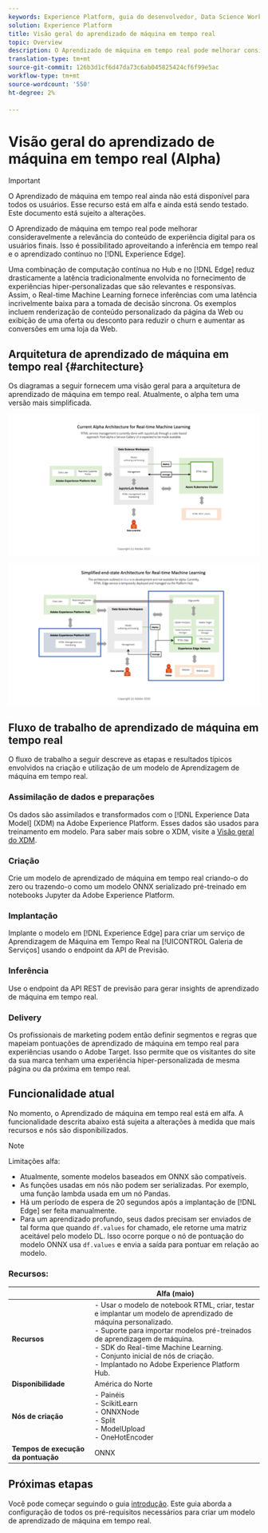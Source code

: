 ```yaml
---
keywords: Experience Platform, guia do desenvolvedor, Data Science Workspace, tópicos populares, aprendizado de máquina em tempo real;
solution: Experience Platform
title: Visão geral do aprendizado de máquina em tempo real
topic: Overview
description: O Aprendizado de máquina em tempo real pode melhorar consideravelmente a relevância do conteúdo de experiência digital para os usuários finais. Isso é possibilitado aproveitando a inferência em tempo real e o aprendizado contínuo no Experience Edge.
translation-type: tm+mt
source-git-commit: 126b3d1cf6d47da73c6ab045825424cf6f99e5ac
workflow-type: tm+mt
source-wordcount: '550'
ht-degree: 2%

---
```



# Visão geral do aprendizado de máquina em tempo real (Alpha)

>[!IMPORTANT]
>
>O Aprendizado de máquina em tempo real ainda não está disponível para todos os usuários. Esse recurso está em alfa e ainda está sendo testado. Este documento está sujeito a alterações.

O Aprendizado de máquina em tempo real pode melhorar consideravelmente a relevância do conteúdo de experiência digital para os usuários finais. Isso é possibilitado aproveitando a inferência em tempo real e o aprendizado contínuo no [!DNL Experience Edge].

Uma combinação de computação contínua no Hub e no [!DNL Edge] reduz drasticamente a latência tradicionalmente envolvida no fornecimento de experiências hiper-personalizadas que são relevantes e responsivas. Assim, o Real-time Machine Learning fornece inferências com uma latência incrivelmente baixa para a tomada de decisão síncrona. Os exemplos incluem renderização de conteúdo personalizado da página da Web ou exibição de uma oferta ou desconto para reduzir o churn e aumentar as conversões em uma loja da Web.

## Arquitetura de aprendizado de máquina em tempo real {#architecture}

Os diagramas a seguir fornecem uma visão geral para a arquitetura de aprendizado de máquina em tempo real. Atualmente, o alpha tem uma versão mais simplificada.

![arco alfa](../images/rtml/alpha-arch.png)

![Visão geral simplificada](../images/rtml/end-to-end-arch.png)

## Fluxo de trabalho de aprendizado de máquina em tempo real

O fluxo de trabalho a seguir descreve as etapas e resultados típicos envolvidos na criação e utilização de um modelo de Aprendizagem de máquina em tempo real.

### Assimilação de dados e preparações

Os dados são assimilados e transformados com o [!DNL Experience Data Model] (XDM) na Adobe Experience Platform. Esses dados são usados para treinamento em modelo. Para saber mais sobre o XDM, visite a [Visão geral do XDM](../../xdm/home.md).

### Criação

Crie um modelo de aprendizado de máquina em tempo real criando-o do zero ou trazendo-o como um modelo ONNX serializado pré-treinado em notebooks Jupyter da Adobe Experience Platform.

### Implantação

Implante o modelo em [!DNL Experience Edge] para criar um serviço de Aprendizagem de Máquina em Tempo Real na [!UICONTROL Galeria de Serviços] usando o endpoint da API de Previsão.

### Inferência

Use o endpoint da API REST de previsão para gerar insights de aprendizado de máquina em tempo real.

### Delivery

Os profissionais de marketing podem então definir segmentos e regras que mapeiam pontuações de aprendizado de máquina em tempo real para experiências usando o Adobe Target. Isso permite que os visitantes do site da sua marca tenham uma experiência hiper-personalizada de mesma página ou da próxima em tempo real.

## Funcionalidade atual

No momento, o Aprendizado de máquina em tempo real está em alfa. A funcionalidade descrita abaixo está sujeita a alterações à medida que mais recursos e nós são disponibilizados.

>[!NOTE]
>
> Limitações alfa:
> - Atualmente, somente modelos baseados em ONNX são compatíveis.
> - As funções usadas em nós não podem ser serializadas. Por exemplo, uma função lambda usada em um nó Pandas.
> - Há um período de espera de 20 segundos após a implantação de [!DNL Edge] ser feita manualmente.
> - Para um aprendizado profundo, seus dados precisam ser enviados de tal forma que quando `df.values` for chamado, ele retorne uma matriz aceitável pelo modelo DL. Isso ocorre porque o nó de pontuação do modelo ONNX usa `df.values` e envia a saída para pontuar em relação ao modelo.



### Recursos:

|  | Alfa (maio) |
| --- | --- |
| **Recursos** | - Usar o modelo de notebook RTML, criar, testar e implantar um modelo de aprendizado de máquina personalizado. <br> - Suporte para importar modelos pré-treinados de aprendizagem de máquina. <br> - SDK do Real-time Machine Learning. <br> - Conjunto inicial de nós de criação. <br> - Implantado no Adobe Experience Platform Hub. |
| **Disponibilidade** | América do Norte |
| **Nós de criação** | - Painéis <br> - ScikitLearn <br> - ONNXNode <br> - Split <br> - ModelUpload <br> - OneHotEncoder |
| **Tempos de execução da pontuação** | ONNX |

## Próximas etapas

Você pode começar seguindo o guia [introdução](./getting-started.md). Este guia aborda a configuração de todos os pré-requisitos necessários para criar um modelo de aprendizado de máquina em tempo real.

